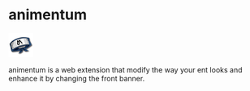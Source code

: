 # animentum
![Icon](https://github.com/0lbap/animentum/blob/758711292aefd5f60fd5adcd4a8c264d7ef2fd40/icons/logo-48.png)

animentum is a web extension that modify the way your ent looks and enhance it by changing the front banner.
